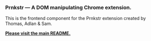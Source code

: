 ### **Prnkstr — A DOM manipulating Chrome extension.**

This is the frontend component for the Prnkstr extension created by Thomas, Adlan & Sam.

[**Please visit the main README.**](https://github.com/Trigotometry/prnkstr-extension)
